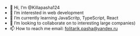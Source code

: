 - 👋 Hi, I’m @Killapasha124
- 👀 I’m interested in web development
- 🌱 I’m currently learning JavaScritp, TypeScript, React 
- 💞️ I’m looking to collaborate on to interesting large companies)
- 📫 How to reach me email: folitarik.pasha@yandex.ru

<!---
Killapasha124/Killapasha124 is a ✨ special ✨ repository because its `README.md` (this file) appears on your GitHub profile.
You can click the Preview link to take a look at your changes.
--->
